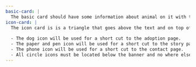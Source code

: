 ```yaml
---
basic-card: |
  The basic card should have some information about animal on it with the triangle icon above the name and the light button for the link to view the animals profile.
icon-card: |
  The icon card is is a triangle that goes above the text and on top of the image on the left side. Each card must have on and placed in the same spot.
  
  - The dog icon will be used for a short cut to the adoption page.
  - The paper and pen icon will be used for a short cut to the story page.
  - The phone icon will be used for a short cut to the contact page.
  - All circle icons must be located below the banner and no where else.
---
```

